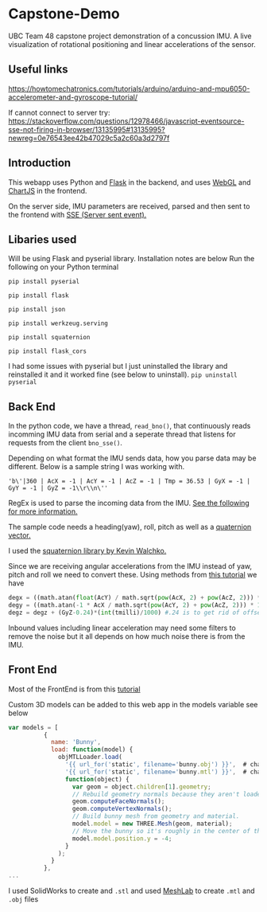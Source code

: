 # Capstone-Demo
UBC Team 48 capstone project demonstration of a concussion IMU.
A live visualization of rotational positioning and linear accelerations of the sensor.

## Useful links
https://howtomechatronics.com/tutorials/arduino/arduino-and-mpu6050-accelerometer-and-gyroscope-tutorial/

If cannot connect to server try: https://stackoverflow.com/questions/12978466/javascript-eventsource-sse-not-firing-in-browser/13135995#13135995?newreg=0e76543ee42b47029c5a2c60a3d2797f

## Introduction

This webapp uses Python and [Flask](https://www.fullstackpython.com/flask.html) in the backend, and uses [WebGL](https://developer.mozilla.org/en-US/docs/Web/API/WebGL_API) and [ChartJS](https://www.chartjs.org/) in the frontend.

On the server side, IMU parameters are received, parsed and then sent to the frontend with [SSE (Server sent event).](https://en.wikipedia.org/wiki/Server-sent_events)

Libaries used
------
Will be using Flask and pyserial library. Installation notes are below
Run the following on your Python terminal

`pip install pyserial`

`pip install flask`

`pip install json`

`pip install werkzeug.serving`

`pip install squaternion`

`pip install flask_cors`

I had some issues with pyserial but I just uninstalled the library and reinstalled it and it worked fine (see below to uninstall).
`pip uninstall pyserial`

## Back End

In the python code, we have a thread, `read_bno()`, that continuously reads incomming IMU data from serial and a seperate thread that listens for requests from the client `bno_sse()`.

Depending on what format the IMU sends data, how you parse data may be different. Below is a sample string I was working with.

`'b\'|360 | AcX = -1 | AcY = -1 | AcZ = -1 | Tmp = 36.53 | GyX = -1 | GyY = -1 | GyZ = -1\\r\\n\''`

RegEx is used to parse the incoming data from the IMU. [See the following for more information.](https://www.w3schools.com/python/python_regex.asp)

The sample code needs a heading(yaw), roll, pitch as well as a [quaternion vector.](https://www.youtube.com/watch?v=zjMuIxRvygQ)

I used the [squaternion library by Kevin Walchko.](https://pypi.org/project/squaternion/)

Since we are receiving angular accelerations from the IMU instead of yaw, pitch and roll we need to convert these. Using methods from [this tutorial](https://howtomechatronics.com/tutorials/arduino/arduino-and-mpu6050-accelerometer-and-gyroscope-tutorial/) we have
````python
degx = ((math.atan(float(AcY) / math.sqrt(pow(AcX, 2) + pow(AcZ, 2))) * 180 / math.pi)-.58)*0.04 + (degx + (GyX-6.8) * (int(tmilli)/1000))*.96 # -.58 is to get rid of offset
degy = ((math.atan(-1 * AcX / math.sqrt(pow(AcY, 2) + pow(AcZ, 2))) * 180 / math.pi)+1.58)*0.04 + (degy + (GyY-2.5) * (int(tmilli)/1000))*.96 #+1.58 is to get rid of offset
degz = degz + (GyZ-0.24)*(int(tmilli)/1000) #.24 is to get rid of offset
````
Inbound values including linear acceleration may need some filters to remove the noise but it all depends on how much noise there is from the IMU.

## Front End

Most of the FrontEnd is from this [tutorial](https://learn.adafruit.com/bno055-absolute-orientation-sensor-with-raspberry-pi-and-beaglebone-black/hardware)

Custom 3D models can be added to this web app in the models variable see below
````javascript
var models = [
          {
            name: 'Bunny',
            load: function(model) {
              objMTLLoader.load(
                '{{ url_for('static', filename='bunny.obj') }}',  # change this to name of your 3D model
                '{{ url_for('static', filename='bunny.mtl') }}',  # change this to the name of your 3D model texture file
                function(object) {
                  var geom = object.children[1].geometry;
                  // Rebuild geometry normals because they aren't loaded properly.
                  geom.computeFaceNormals();
                  geom.computeVertexNormals();
                  // Build bunny mesh from geometry and material.
                  model.model = new THREE.Mesh(geom, material);
                  // Move the bunny so it's roughly in the center of the screen.
                  model.model.position.y = -4;
                }
              );
            }
          },
...
````
I used SolidWorks to create and `.stl` and used [MeshLab](http://www.meshlab.net/) to create `.mtl` and `.obj` files
